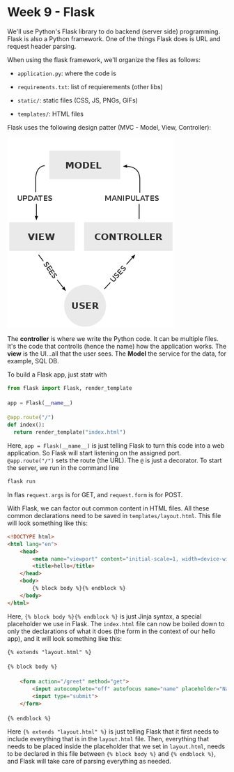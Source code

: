# Week 9 - Flask

We'll use Python's Flask library to do backend (server side) programming. Flask is also a Python framework. One of the things Flask does is URL and request header parsing.

When using the flask framework, we'll organize the files as follows:

- `application.py`: where the code is

- `requirements.txt`: list of requierements (other libs)

- `static/`: static files (CSS, JS, PNGs, GIFs)

- `templates/`: HTML files

Flask uses the following design patter (MVC - Model, View, Controller):

![](flask_dp.png)

The **controller** is where we write the Python code. It can be multiple files. It's the code that controlls (hence the name) how the application works. The **view** is the UI...all that the user sees. The **Model** the service for the data, for example, SQL DB.

To build a Flask app, just statr with

```python
from flask import Flask, render_template

app = Flask(__name__)

@app.route("/")
def index():
  return render_template("index.html")
```

Here, `app = Flask(__name__)` is just telling Flask to turn this code into a web application. So Flask will start listening on the assigned port. `@app.route("/")` sets the route (the URL). The `@` is just a decorator. To start the server, we run in the command line

``` bash
flask run
```

In flas `request.args` is for GET, and `request.form` is for POST.

With Flask, we can factor out common content in HTML files. All these common declarations need to be saved in `templates/layout.html`. This file will look something like this:

```html
<!DOCTYPE html>
<html lang="en">
    <head>
        <meta name="viewport" content="initial-scale=1, width=device-width">
        <title>hello</title>
    </head>
    <body>
        {% block body %}{% endblock %}
    </body>
</html>
```

Here, `{% block body %}{% endblock %}` is just Jinja syntax, a special placeholder we use in Flask. The `index.html` file can now be boiled down to only the declarations of what it does (the form in the context of our hello app), and it will look something like this:

``` html
{% extends "layout.html" %}

{% block body %}

    <form action="/greet" method="get">
        <input autocomplete="off" autofocus name="name" placeholder="Name" type="text">
        <input type="submit">
    </form>

{% endblock %}
```

Here `{% extends "layout.html" %}` is just telling Flask that it first needs to include everything that is in the `layout.html` file. Then, everything that needs to be placed inside the placeholder that we set in `layout.html`, needs to be declared in this file between `{% block body %}` and `{% endblock %}`, and Flask will take care of parsing everything as needed.

